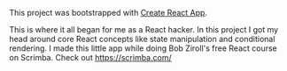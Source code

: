 This project was bootstrapped with [Create React App](https://github.com/facebook/create-react-app).

This is where it all began for me as a React hacker.
In this project I got my head around core React concepts like state manipulation and conditional rendering.
I made this little app while doing Bob Ziroll's free React course on Scrimba. Check out https://scrimba.com/
